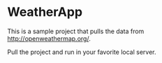 # WeatherApp
This is a sample project that pulls the data from http://openweathermap.org/.

Pull the project and run in your favorite local server.

